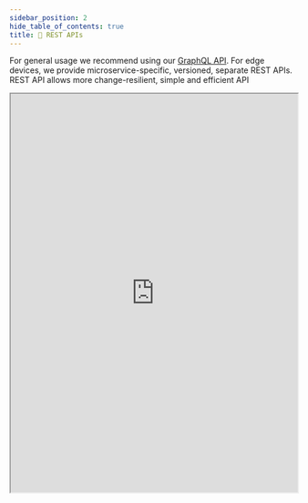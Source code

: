 ```yaml
---
sidebar_position: 2
hide_table_of_contents: true
title: 🎨 REST APIs
---
```

For general usage we recommend using our [GraphQL API](GraphQL%20API.md).
For edge devices, we provide microservice-specific, versioned, separate REST APIs. 
REST API allows more change-resilient, simple and efficient API

<iframe src="https://27xghrvrv2.apidog.io/add-new-metric-values-12248082e0" width="100%" height="700"></iframe>